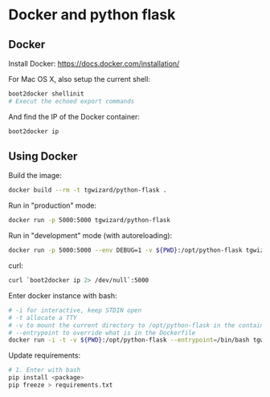 # Docker and python flask

## Docker

Install Docker: https://docs.docker.com/installation/

For Mac OS X, also setup the current shell:

```bash
boot2docker shellinit
# Execut the echoed export commands
```

And find the IP of the Docker container:

```bash
boot2docker ip
```


## Using Docker


Build the image:

```bash
docker build --rm -t tgwizard/python-flask .
```

Run in "production" mode:

```bash
docker run -p 5000:5000 tgwizard/python-flask
```

Run in "development" mode (with autoreloading):

```bash
docker run -p 5000:5000 --env DEBUG=1 -v ${PWD}:/opt/python-flask tgwizard/python-flask
```

curl:

```bash
curl `boot2docker ip 2> /dev/null`:5000
```

Enter docker instance with bash:

```bash
# -i for interactive, keep STDIN open
# -t allocate a TTY
# -v to mount the current directory to /opt/python-flask in the container
# --entrypoint to override what is in the Dockerfile
docker run -i -t -v ${PWD}:/opt/python-flask --entrypoint=/bin/bash tgwizard/python-flask
```

Update requirements:

```bash
# 1. Enter with bash
pip install <package>
pip freeze > requirements.txt
```
